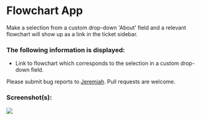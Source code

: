 # Flowchart App

Make a selection from a custom drop-down 'About' field and a relevant flowchart will show up as a link in the ticket sidebar. 

### The following information is displayed:

* Link to flowchart which corresponds to the selection in a custom drop-down field.

Please submit bug reports to [Jeremiah](https://github.com/jeremiahcurrier). Pull requests are welcome.

### Screenshot(s):

![](http://g.recordit.co/MdSHpsl1RH.gif)